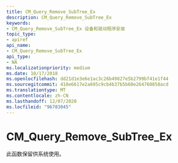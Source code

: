 ```yaml
---
title: CM_Query_Remove_SubTree_Ex
description: CM_Query_Remove_SubTree_Ex
keywords:
- CM_Query_Remove_SubTree_Ex 设备和驱动程序安装
topic_type:
- apiref
api_name:
- CM_Query_Remove_SubTree_Ex
api_type:
- NA
ms.localizationpriority: medium
ms.date: 10/17/2018
ms.openlocfilehash: dd21d1e3e6e1ac3c26b49827e5b2799bf41e1f44
ms.sourcegitcommit: 418e6617e2a695c9cb4b37b5b60e264760858acd
ms.translationtype: MT
ms.contentlocale: zh-CN
ms.lasthandoff: 12/07/2020
ms.locfileid: "96783045"
---
```

# <a name="cm_query_remove_subtree_ex"></a>CM_Query_Remove_SubTree_Ex

此函数保留供系统使用。
